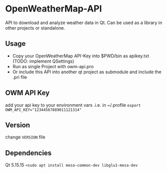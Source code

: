 # OpenWeatherMap-API
API to download and analyze weather data in Qt. Can be used as a library in other projects or standalone.

## Usage
- Copy your OpenWeatherMap API-Key into $PWD/bin as apikey.txt (TODO: implement QSettings)
- Run as single Project with owm-api.pro
- Or include this API into another qt project as submodule and include the .pri file

## OWM API Key

add your api key to your environment vars .i.e. in ~/.profile
`export OWM_API_KEY="12344567889011121314"`

## Version

change `VERSION` file

## Dependencies
Qt 5.15.15
`<sudo apt install mesa-common-dev libglu1-mesa-dev`
